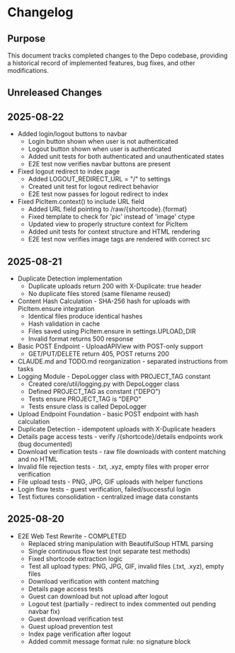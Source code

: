 # Changelog

## Purpose

This document tracks completed changes to the Depo codebase, providing a historical record of implemented features, bug fixes, and other modifications.

## Unreleased Changes

## 2025-08-22

- Added login/logout buttons to navbar
  - Login button shown when user is not authenticated
  - Logout button shown when user is authenticated  
  - Added unit tests for both authenticated and unauthenticated states
  - E2E test now verifies navbar buttons are present
- Fixed logout redirect to index page
  - Added LOGOUT_REDIRECT_URL = "/" to settings
  - Created unit test for logout redirect behavior
  - E2E test now passes for logout redirect to index
- Fixed PicItem.context() to include URL field
  - Added URL field pointing to /raw/{shortcode}.{format}
  - Fixed template to check for 'pic' instead of 'image' ctype
  - Updated view to properly structure context for PicItem
  - Added unit tests for context structure and HTML rendering
  - E2E test now verifies image tags are rendered with correct src

## 2025-08-21

- Duplicate Detection implementation
  - Duplicate uploads return 200 with X-Duplicate: true header
  - No duplicate files stored (same filename reused)
- Content Hash Calculation - SHA-256 hash for uploads with PicItem.ensure integration
  - Identical files produce identical hashes
  - Hash validation in cache
  - Files saved using PicItem.ensure in settings.UPLOAD_DIR
  - Invalid format returns 500 response
- Basic POST Endpoint - UploadAPIView with POST-only support
  - GET/PUT/DELETE return 405, POST returns 200
- CLAUDE.md and TODO.md reorganization - separated instructions from tasks
- Logging Module - DepoLogger class with PROJECT_TAG constant
  - Created core/util/logging.py with DepoLogger class
  - Defined PROJECT_TAG as constant ("DEPO")
  - Tests ensure PROJECT_TAG is "DEPO"
  - Tests ensure class is called DepoLogger
- Upload Endpoint Foundation - basic POST endpoint with hash calculation
- Duplicate Detection - idempotent uploads with X-Duplicate headers
- Details page access tests - verify /{shortcode}/details endpoints work (bug documented)
- Download verification tests - raw file downloads with content matching and no HTML
- Invalid file rejection tests - .txt, .xyz, empty files with proper error verification
- File upload tests - PNG, JPG, GIF uploads with helper functions
- Login flow tests - guest verification, failed/successful login
- Test fixtures consolidation - centralized image data constants

## 2025-08-20

- E2E Web Test Rewrite - COMPLETED
  - Replaced string manipulation with BeautifulSoup HTML parsing
  - Single continuous flow test (not separate test methods)
  - Fixed shortcode extraction logic
  - Test all upload types: PNG, JPG, GIF, invalid files (.txt, .xyz), empty files
  - Download verification with content matching
  - Details page access tests
  - Guest can download but not upload after logout
  - Logout test (partially - redirect to index commented out pending navbar fix)
  - Guest download verification test
  - Guest upload prevention test
  - Index page verification after logout
  - Added commit message format rule: no signature block
